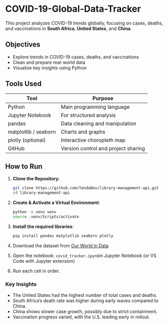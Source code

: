 # COVID-19-Global-Data-Tracker


This project analyzes COVID-19 trends globally, focusing on cases, deaths, and vaccinations in **South Africa**, **United States**, and **China**.

## Objectives

- Explore trends in COVID-19 cases, deaths, and vaccinations
- Clean and prepare real-world data
- Visualize key insights using Python

## Tools Used

| Tool | Purpose |
|------|---------|
| Python | Main programming language |
| Jupyter Notebook | For structured analysis |
| pandas | Data cleaning and manipulation |
| matplotlib / seaborn | Charts and graphs |
| plotly (optional) | Interactive choropleth map |
| GitHub | Version control and project sharing |

## How to Run

1. **Clone the Repository**:
   ```bash
   git clone https://github.com/YandaDev/library-management-api.git
   cd library-management-api
   ```
2. **Create & Activate a Virtual Environment**:
   ```bash
   python -m venv venv
   source .venv/Scripts/activate
   ```
3. **Install the required libraries**:

    ```bash
    pip install pandas matplotlib seaborn plotly
    ```
4. Download the dataset from [Our World in Data](https://covid.ourworldindata.org/data/owid-covid-data.csv) 

5. Open the notebook: `covid_tracker.ipynb`in Jupyter Notebook (or VS Code with Jupyter extension)

4. Run each cell in order.


### Key Insights

- The United States had the highest number of total cases and deaths.
- South Africa’s death rate was higher during early waves compared to China.
- China shows slower case growth, possibly due to strict containment.
- Vaccination progress varied, with the U.S. leading early in rollout.
